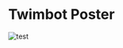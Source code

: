 # Twimbot Poster

![test](https://github.com/henrywebster/twimbot-poster/actions/workflows/test.yml/badge.svg)

